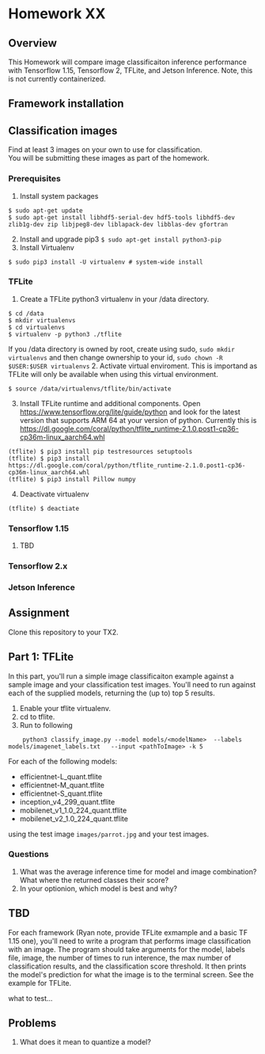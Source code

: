 # Homework XX

## Overview
This Homework will compare image classificaiton inference performance with Tensorflow 1.15, Tensorflow 2, TFLite, and Jetson Inference.  Note, this is not currently containerized.

## Framework installation

## Classification images
Find at least 3 images on your own to use for classification.  
You will be submitting these images as part of the homework.

### Prerequisites 
1. Install system packages
```
$ sudo apt-get update
$ sudo apt-get install libhdf5-serial-dev hdf5-tools libhdf5-dev zlib1g-dev zip libjpeg8-dev liblapack-dev libblas-dev gfortran
```
2. Install and upgrade pip3
``
$ sudo apt-get install python3-pip
``
3. Install Virtualenv
```
$ sudo pip3 install -U virtualenv # system-wide install
```

### TFLite
1. Create a TFLite python3 virtualenv in your /data directory. 
```
$ cd /data
$ mkdir virtualenvs
$ cd virtualenvs
$ virtualenv -p python3 ./tflite
```
 If you /data directory is owned by root, create using sudo, `sudo mkdir virtualenvs` and then change ownership to your id, `sudo chown -R $USER:$USER virtualenvs`
 2. Activate virtual enviroment.  This is importand as TFLite will only be available when using this virtual environment. 
 ```
 $ source /data/virtualenvs/tflite/bin/activate
 ```
 3. Install TFLite runtime and additional components. 
 Open https://www.tensorflow.org/lite/guide/python and look for the latest version that supports ARM 64 at your version of python.  Currently this is https://dl.google.com/coral/python/tflite_runtime-2.1.0.post1-cp36-cp36m-linux_aarch64.whl
 ```
 (tflite) $ pip3 install pip testresources setuptools
 (tflite) $ pip3 install https://dl.google.com/coral/python/tflite_runtime-2.1.0.post1-cp36-cp36m-linux_aarch64.whl
 (tflite) $ pip3 install Pillow numpy
 ```
 4. Deactivate virtualenv
 ```
 (tflite) $ deactiate
 ```
### Tensorflow 1.15
1. TBD
### Tensorflow 2.x
### Jetson Inference

## Assignment 
Clone this repository to your TX2.  

## Part 1: TFLite
In this part, you'll run a simple image classificaiton example against a sample image and your classification test images.  You'll need to run against each of the supplied models, returning the (up to) top 5 results.
1. Enable your tflite virtualenv.
2. cd to tflite.
3. Run to following 
```
    python3 classify_image.py --model models/<modelName>  --labels models/imagenet_labels.txt   --input <pathToImage> -k 5
``` 
For each of the following models:
- efficientnet-L_quant.tflite
- efficientnet-M_quant.tflite
- efficientnet-S_quant.tflite
- inception_v4_299_quant.tflite
- mobilenet_v1_1.0_224_quant.tflite
- mobilenet_v2_1.0_224_quant.tflite

using the test image `images/parrot.jpg` and your test images.

### Questions
1. What was the average inference time for model and image combination?  What where the returned classes their score?
2. In your optionion, which model is best and why?
## TBD
For each framework (Ryan note, provide TFLite exmample and a basic TF 1.15 one), you'll need to write a program that performs image classification with an image. The program should take arguments for the model, labels file, image, the number of times to run interence, the max number of classification results, and the classification score threshold. It then prints the model's prediction for what the image is to the terminal screen.
See the example for TFLite.  

what to test...

## Problems
1. What does it mean to quantize a model?
